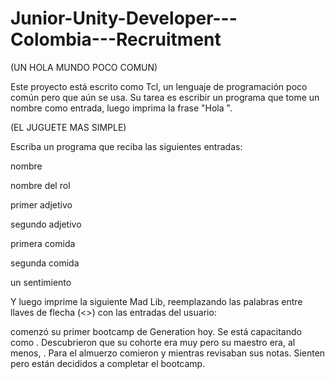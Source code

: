 # Junior-Unity-Developer---Colombia---Recruitment

(UN HOLA MUNDO POCO COMUN) 

Este proyecto está escrito como Tcl, un lenguaje de programación poco común pero que aún se usa.
Su tarea es escribir un programa que tome un nombre como entrada, luego imprima la frase "Hola <nombre>".


(EL JUGUETE MAS SIMPLE)

Escriba un programa que reciba las siguientes entradas:

nombre
  
nombre del rol
  
primer adjetivo
  
segundo adjetivo
  
primera comida
  
segunda comida
  
un sentimiento

Y luego imprime la siguiente Mad Lib, reemplazando las palabras entre llaves de flecha (<>) con las entradas del usuario:

<name> comenzó su primer bootcamp de Generation hoy. Se está capacitando como <nombre del trabajo>. 
Descubrieron que su cohorte era muy <primer adjetivo> pero su maestro era, al menos, <segundo adjetivo>. 
Para el almuerzo comieron <primera comida> y <segunda comida> mientras revisaban sus notas. 
Sienten <un sentimiento> pero están decididos a completar el bootcamp.
